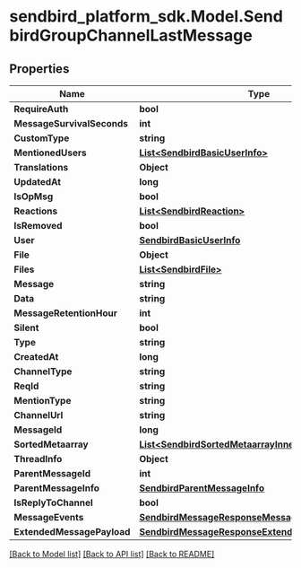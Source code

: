 
# sendbird_platform_sdk.Model.SendbirdGroupChannelLastMessage

## Properties

Name | Type | Description | Notes
------------ | ------------- | ------------- | -------------
**RequireAuth** | **bool** |  | [optional] 
**MessageSurvivalSeconds** | **int** |  | [optional] 
**CustomType** | **string** |  | [optional] 
**MentionedUsers** | [**List&lt;SendbirdBasicUserInfo&gt;**](SendbirdBasicUserInfo.md) |  | [optional] 
**Translations** | **Object** |  | [optional] 
**UpdatedAt** | **long** |  | [optional] 
**IsOpMsg** | **bool** |  | [optional] 
**Reactions** | [**List&lt;SendbirdReaction&gt;**](SendbirdReaction.md) |  | [optional] 
**IsRemoved** | **bool** |  | [optional] 
**User** | [**SendbirdBasicUserInfo**](SendbirdBasicUserInfo.md) |  | [optional] 
**File** | **Object** |  | [optional] 
**Files** | [**List&lt;SendbirdFile&gt;**](SendbirdFile.md) |  | [optional] 
**Message** | **string** |  | [optional] 
**Data** | **string** |  | [optional] 
**MessageRetentionHour** | **int** |  | [optional] 
**Silent** | **bool** |  | [optional] 
**Type** | **string** |  | [optional] 
**CreatedAt** | **long** |  | [optional] 
**ChannelType** | **string** |  | [optional] 
**ReqId** | **string** |  | [optional] 
**MentionType** | **string** |  | [optional] 
**ChannelUrl** | **string** |  | [optional] 
**MessageId** | **long** |  | [optional] 
**SortedMetaarray** | [**List&lt;SendbirdSortedMetaarrayInner&gt;**](SendbirdSortedMetaarrayInner.md) |  | [optional] 
**ThreadInfo** | **Object** |  | [optional] 
**ParentMessageId** | **int** |  | [optional] 
**ParentMessageInfo** | [**SendbirdParentMessageInfo**](SendbirdParentMessageInfo.md) |  | [optional] 
**IsReplyToChannel** | **bool** |  | [optional] 
**MessageEvents** | [**SendbirdMessageResponseMessageEvents**](SendbirdMessageResponseMessageEvents.md) |  | [optional] 
**ExtendedMessagePayload** | [**SendbirdMessageResponseExtendedMessagePayload**](SendbirdMessageResponseExtendedMessagePayload.md) |  | [optional] 

[[Back to Model list]](../README.md#documentation-for-models)
[[Back to API list]](../README.md#documentation-for-api-endpoints)
[[Back to README]](../README.md)

